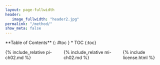 ```yaml
---
layout: page-fullwidth
header:
   image_fullwidth: "header2.jpg"
permalink: "/method/"
show_meta: false
---
```

<div class="row">
<div class="medium-4 medium-push-8 columns" markdown="1">
<div class="panel radius" markdown="1">
**Table of Contents**
{: #toc }
*  TOC
{:toc}
</div>
</div><!-- /.medium-4.columns -->

<div class="medium-8 medium-pull-4 columns" markdown="1">

{% include_relative pi-ch02.md %}

{% include_relative mi-ch02.md %}

{% include license.html %}

</div><!-- /.medium-8.columns -->
</div><!-- /.row -->
